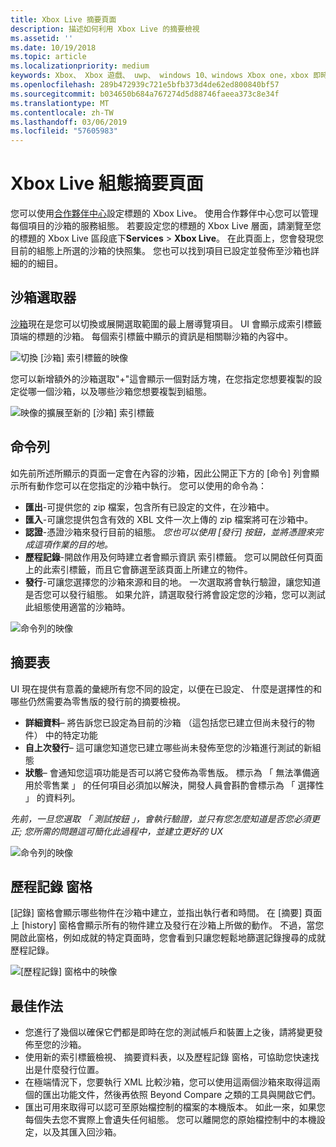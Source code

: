 ```yaml
---
title: Xbox Live 摘要頁面
description: 描述如何利用 Xbox Live 的摘要檢視
ms.assetid: ''
ms.date: 10/19/2018
ms.topic: article
ms.localizationpriority: medium
keywords: Xbox、 Xbox 遊戲、 uwp、 windows 10、windows Xbox one，xbox 即時摘要，摘要中，發行，xbox live 的歷程記錄、 命令列、 歷程記錄 索引標籤摘要表
ms.openlocfilehash: 289b472939c721e5bfb373d4de62ed800840bf57
ms.sourcegitcommit: b034650b684a767274d5d88746faeea373c8e34f
ms.translationtype: MT
ms.contentlocale: zh-TW
ms.lasthandoff: 03/06/2019
ms.locfileid: "57605983"
---
```

# <a name="the-xbox-live-configuration-summary-page"></a>Xbox Live 組態摘要頁面

您可以使用[合作夥伴中心](https://developer.microsoft.com/dashboard)設定標題的 Xbox Live。 使用合作夥伴中心您可以管理每個項目的沙箱的服務組態。
若要設定您的標題的 Xbox Live 層面，請瀏覽至您的標題的 Xbox Live 區段底下**Services** > **Xbox Live**。 在此頁面上，您會發現您目前的組態上所選的沙箱的快照集。 您也可以找到項目已設定並發佈至沙箱也詳細的的細目。

## <a name="sandbox-selector"></a>沙箱選取器

 [沙箱](../../xbox-live-sandboxes.md)現在是您可以切換或展開選取範圍的最上層導覽項目。 UI 會顯示成索引標籤頂端的標題的沙箱。 每個索引標籤中顯示的資訊是相關聯沙箱的內容中。  

![切換 [沙箱] 索引標籤的映像](../../images/summary/sandbox-tabs1.gif)

 您可以新增額外的沙箱選取"+"這會顯示一個對話方塊，在您指定您想要複製的設定從哪一個沙箱，以及哪些沙箱您想要複製到組態。  

 ![映像的擴展至新的 [沙箱] 索引標籤](../../images/summary/sandbox-tabs2.gif)

## <a name="command-bar"></a>命令列

如先前所述所顯示的頁面一定會在內容的沙箱，因此公開正下方的 [命令] 列會顯示所有動作您可以在您指定的沙箱中執行。 您可以使用的命令為：  

* **匯出**-可提供您的 zip 檔案，包含所有已設定的文件，在沙箱中。
* **匯入**-可讓您提供包含有效的 XBL 文件一次上傳的 zip 檔案將可在沙箱中。
* **認證**-憑證沙箱來發行目前的組態。  *您也可以使用 [發行] 按鈕，並將憑證來完成這項作業的目的地。*
* **歷程記錄**-開啟作用及何時建立者會顯示資訊 索引標籤。 您可以開啟任何頁面上的此索引標籤，而且它會篩選至該頁面上所建立的物件。
* **發行**-可讓您選擇您的沙箱來源和目的地。 一次選取將會執行驗證，讓您知道是否您可以發行組態。 如果允許，請選取發行將會設定您的沙箱，您可以測試此組態使用適當的沙箱時。  
  
  
![命令列的映像](../../images/summary/command-bar.png)  

## <a name="summary-table"></a>摘要表

UI 現在提供有意義的彙總所有您不同的設定，以便在已設定、 什麼是選擇性的和哪些仍然需要為零售版的發行前的摘要檢視。  

* **詳細資料**– 將告訴您已設定為目前的沙箱 （這包括您已建立但尚未發行的物件） 中的特定功能
* **自上次發行**– 這可讓您知道您已建立哪些尚未發佈至您的沙箱進行測試的新組態
* **狀態**– 會通知您這項功能是否可以將它發佈為零售版。 標示為 「 無法準備適用於零售業 」 的任何項目必須加以解決，開發人員會斟酌會標示為 「 選擇性 」 的資料列。

*先前，一旦您選取 「 測試按鈕 」，會執行驗證，並只有您怎麼知道是否您必須更正; 您所需的問題這可簡化此過程中，並建立更好的 UX*  
  
![命令列的映像](../../images/summary/summary-table.png)  

## <a name="history-pane"></a>歷程記錄 窗格

[記錄] 窗格會顯示哪些物件在沙箱中建立，並指出執行者和時間。 在 [摘要] 頁面上 [history] 窗格會顯示所有的物件建立及發行在沙箱上所做的動作。 不過，當您開啟此窗格，例如成就的特定頁面時，您會看到只讓您輕鬆地篩選記錄搜尋的成就歷程記錄。  

![[歷程記錄] 窗格中的映像](../../images/summary/history.png)  

## <a name="best-practices"></a>最佳作法

* 您進行了幾個以確保它們都是即時在您的測試帳戶和裝置上之後，請將變更發佈至您的沙箱。
* 使用新的索引標籤檢視、 摘要資料表，以及歷程記錄 窗格，可協助您快速找出是什麼發行位置。
* 在極端情況下，您要執行 XML 比較沙箱，您可以使用這兩個沙箱來取得這兩個的匯出功能文件，然後再依照 Beyond Compare 之類的工具與開啟它們。
* 匯出可用來取得可以認可至原始檔控制的檔案的本機版本。 如此一來，如果您每個失去您不實際上會遺失任何組態。 您可以離開您的原始檔控制中的本機設定，以及其匯入回沙箱。